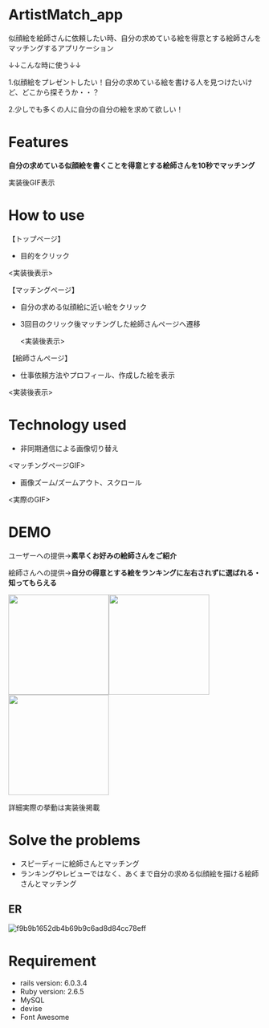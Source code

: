 
# ArtistMatch_app
似顔絵を絵師さんに依頼したい時、自分の求めている絵を得意とする絵師さんをマッチングするアプリケーション

↓↓こんな時に使う↓↓

1.似顔絵をプレゼントしたい！自分の求めている絵を書ける人を見つけたいけど、どこから探そうか・・？

2.少しでも多くの人に自分の自分の絵を求めて欲しい！

# Features
**自分の求めている似顔絵を書くことを得意とする絵師さんを10秒でマッチング**

実装後GIF表示

# How to use
【トップページ】
 * 目的をクリック

 <実装後表示>

【マッチングページ】
 * 自分の求める似顔絵に近い絵をクリック
 * 3回目のクリック後マッチングした絵師さんページへ遷移

   <実装後表示>

【絵師さんページ】
 * 仕事依頼方法やプロフィール、作成した絵を表示

 <実装後表示>

# Technology used
* 非同期通信による画像切り替え

<マッチングページGIF>
* 画像ズーム/ズームアウト、スクロール

<実際のGIF>


# DEMO
ユーザーへの提供→**素早くお好みの絵師さんをご紹介**

絵師さんへの提供→**自分の得意とする絵をランキングに左右されずに選ばれる・知ってもらえる**

<img src="https://user-images.githubusercontent.com/72023246/99610346-fd497000-2a54-11eb-981b-0de242baeb3b.png" width="200px"><img src="https://user-images.githubusercontent.com/72023246/99610275-d8ed9380-2a54-11eb-92de-1434be38ad6c.jpeg" width="200px"><img src="https://user-images.githubusercontent.com/72023246/99610098-7f856480-2a54-11eb-87f3-915a14f2b3b3.jpg" width="200px">

詳細実際の挙動は実装後掲載

# Solve the problems
* スピーディーに絵師さんとマッチング
* ランキングやレビューではなく、あくまで自分の求める似顔絵を描ける絵師さんとマッチング

## ER
![f9b9b1652db4b69b9c6ad8d84cc78eff](https://user-images.githubusercontent.com/72023246/99548632-330e3a80-29fc-11eb-8af6-6808051dd417.png)

# Requirement
* rails version: 6.0.3.4
* Ruby version: 2.6.5
* MySQL
* devise
* Font Awesome





